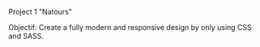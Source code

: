 Project 1 "Natours"

Objectif: Create a fully modern and responsive design by only using CSS and SASS.